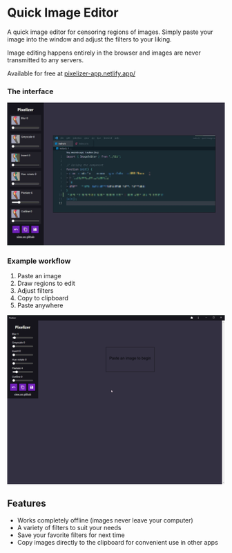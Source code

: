 # Quick Image Editor

A quick image editor for censoring regions of images. Simply paste your image into the window and adjust the filters to your liking.

Image editing happens entirely in the browser and images are never transmitted to any servers.

Available for free at [pixelizer-app.netlify.app/](https://pixelizer-app.netlify.app/)

### The interface

![The interface](docs/screenshot.jpg)

### Example workflow

1. Paste an image
2. Draw regions to edit
3. Adjust filters
4. Copy to clipboard
5. Paste anywhere

![Example workflow](docs/example-workflow.gif)

## Features

-   Works completely offline (images never leave your computer)
-   A variety of filters to suit your needs
-   Save your favorite filters for next time
-   Copy images directly to the clipboard for convenient use in other apps
